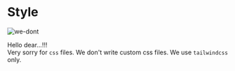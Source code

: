 # Style

![we-dont](https://media.giphy.com/media/AQPDbc8flXMWW5EVwK/giphy.gif)

Hello dear...!!! <br>
Very sorry for `css` files. We don't write custom css files. We use `tailwindcss` only.
